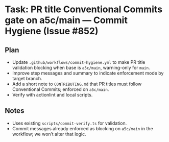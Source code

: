 # Task: PR title Conventional Commits gate on a5c/main — Commit Hygiene (Issue #852)

## Plan

- Update `.github/workflows/commit-hygiene.yml` to make PR title validation blocking when base is `a5c/main`, warning-only for `main`.
- Improve step messages and summary to indicate enforcement mode by target branch.
- Add a short note to `CONTRIBUTING.md` that PR titles must follow Conventional Commits; enforced on `a5c/main`.
- Verify with actionlint and local scripts.

## Notes

- Uses existing `scripts/commit-verify.ts` for validation.
- Commit messages already enforced as blocking on `a5c/main` in the workflow; we won’t alter that logic.
